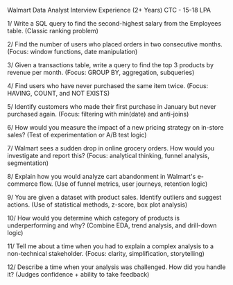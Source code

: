 Walmart Data Analyst Interview Experience (2+ Years)
CTC - 15-18 LPA

1/ Write a SQL query to find the second-highest salary from the Employees table.
 (Classic ranking problem)

2/ Find the number of users who placed orders in two consecutive months.
 (Focus: window functions, date manipulation)

3/ Given a transactions table, write a query to find the top 3 products by revenue per month.
 (Focus: GROUP BY, aggregation, subqueries)

4/ Find users who have never purchased the same item twice.
 (Focus: HAVING, COUNT, and NOT EXISTS)

5/ Identify customers who made their first purchase in January but never purchased again.
 (Focus: filtering with min(date) and anti-joins)

6/ How would you measure the impact of a new pricing strategy on in-store sales?
 (Test of experimentation or A/B test logic)

7/ Walmart sees a sudden drop in online grocery orders. How would you investigate and report this?
 (Focus: analytical thinking, funnel analysis, segmentation)

8/ Explain how you would analyze cart abandonment in Walmart's e-commerce flow.
 (Use of funnel metrics, user journeys, retention logic)

9/ You are given a dataset with product sales. Identify outliers and suggest actions.
 (Use of statistical methods, z-score, box plot analysis)

10/ How would you determine which category of products is underperforming and why?
 (Combine EDA, trend analysis, and drill-down logic)

11/ Tell me about a time when you had to explain a complex analysis to a non-technical stakeholder. (Focus: clarity, simplification, storytelling)

12/ Describe a time when your analysis was challenged. How did you handle it?
 (Judges confidence + ability to take feedback)